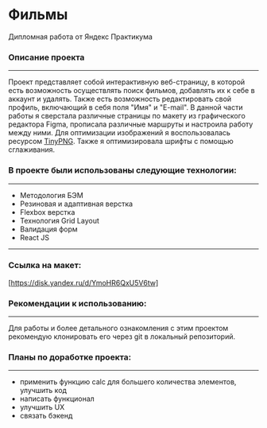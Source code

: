 # **Фильмы**
Дипломная работа от Яндекс Практикума

### Описание проекта
--------------------
Проект представляет собой интерактивную веб-страницу, в которой есть возможность осуществлять поиск фильмов, добавлять их к себе в аккаунт и удалять. Также есть возможность редактировать свой профиль, включающий в себя поля "Имя" и "E-mail". В данной части работы я сверстала различные страницы по макету из графического редактора Figma, прописала различные маршруты и настроила работу между ними.
Для оптимизации изображений я воспользовалась ресурсом [TinyPNG](https://tinypng.com/). Также я оптимизировала шрифты с помощью сглаживания.

### В проекте были использованы следующие технологии:
-----------------------------------------------------
* Методология БЭМ
* Резиновая и адаптивная верстка
* Flexbox верстка
* Технология Grid Layout
* Валидация форм
* React JS
-----------------------------------------------------------------

### Ссылка на макет:
[https://disk.yandex.ru/d/YmoHR6QxU5V6tw]


### Рекомендации к использованию:
---------------------------------
Для работы и более детального ознакомления с этим проектом рекомендую клонировать его через git в локальный репозиторий.

### Планы по доработке проекта:
-------------------------------
* применить функцию calc для большего количества элементов, улучшить код
* написать функционал
* улучшить UX
* связать бэкенд
